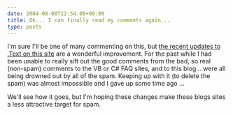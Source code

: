 ```yaml
---
date: 2004-08-08T12:54:00+00:00
title: Ok... I can finally read my comments again...
type: posts
---
```

I'm sure I'll be one of many commenting on this, but [the recent updates to .Text on this site](https://weblogs.asp.net/sitenews/archive/2004/08/07/210728.aspx) are a wonderful improvement. For the past while I had been unable to really sift out the good comments from the bad, so real (non-spam) comments to the VB or C# FAQ sites, and to this blog... were all being drowned out by all of the spam. Keeping up with it (to delete the spam) was almost impossible and I gave up some time ago ...

We'll see how it goes, but I'm hoping these changes make these blogs sites a less attractive target for spam.
